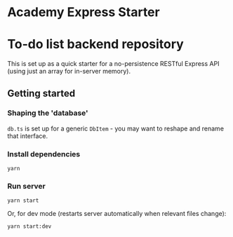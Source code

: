 # Academy Express Starter
# To-do list backend repository

This is set up as a quick starter for a no-persistence RESTful Express API (using just an array for in-server memory).

## Getting started

### Shaping the 'database'

`db.ts` is set up for a generic `DbItem` - you may want to reshape and rename that interface.

### Install dependencies
```
yarn
```

### Run server
```
yarn start
```

Or, for dev mode (restarts server automatically when relevant files change):
```
yarn start:dev
```